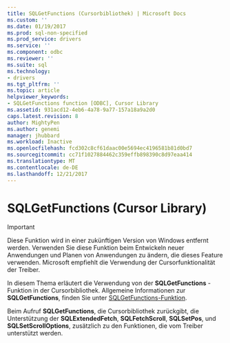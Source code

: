 ```yaml
---
title: SQLGetFunctions (Cursorbibliothek) | Microsoft Docs
ms.custom: ''
ms.date: 01/19/2017
ms.prod: sql-non-specified
ms.prod_service: drivers
ms.service: ''
ms.component: odbc
ms.reviewer: ''
ms.suite: sql
ms.technology:
- drivers
ms.tgt_pltfrm: ''
ms.topic: article
helpviewer_keywords:
- SQLGetFunctions function [ODBC], Cursor Library
ms.assetid: 931acd12-4eb6-4a78-9a77-157a18a9a2d0
caps.latest.revision: 8
author: MightyPen
ms.author: genemi
manager: jhubbard
ms.workload: Inactive
ms.openlocfilehash: fcd302c8cf61daac00e5694ec4196581b81d0bd7
ms.sourcegitcommit: cc71f1027884462c359effb898390c8d97eaa414
ms.translationtype: MT
ms.contentlocale: de-DE
ms.lasthandoff: 12/21/2017
---
```

# <a name="sqlgetfunctions-cursor-library"></a>SQLGetFunctions (Cursor Library)
> [!IMPORTANT]  
>  Diese Funktion wird in einer zukünftigen Version von Windows entfernt werden. Verwenden Sie diese Funktion beim Entwickeln neuer Anwendungen und Planen von Anwendungen zu ändern, die dieses Feature verwenden. Microsoft empfiehlt die Verwendung der Cursorfunktionalität der Treiber.  
  
 In diesem Thema erläutert die Verwendung von der **SQLGetFunctions** -Funktion in der Cursorbibliothek. Allgemeine Informationen zur **SQLGetFunctions**, finden Sie unter [SQLGetFunctions-Funktion](../../../odbc/reference/syntax/sqlgetfunctions-function.md).  
  
 Beim Aufruf **SQLGetFunctions**, die Cursorbibliothek zurückgibt, die Unterstützung der **SQLExtendedFetch**, **SQLFetchScroll**, **SQLSetPos**, und **SQLSetScrollOptions**, zusätzlich zu den Funktionen, die vom Treiber unterstützt werden.
